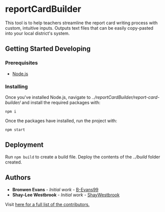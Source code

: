 # reportCardBuilder

This tool is to help teachers streamline the report card writing process with custom, intuitive inputs. Outputs text files that can be easily copy-pasted into your local district's system.

## Getting Started Developing

### Prerequisites

* [Node.js](https://nodejs.org/)

### Installing

Once you've installed Node.js, navigate to *../reportCardBuilder/report-card-builder/* and install the required packages with:

```
npm i
```

Once the packages have installed, run the project with:

```
npm start
```

## Deployment

Run ```npm build``` to create a build file. Deploy the contents of the *../build* folder created.

## Authors

* **Bronwen Evans** - *Initial work* - [B-Evans99](https://github.com/B-Evans99)
* **Shay-Lee Westbrook** - *Initial work* - [ShayWestbrook](https://github.com/ShayWestbrook)


Visit [here for a full list of the contributors.](https://github.com/B-Evans99/reportCardBuilder/graphs/contributors)
